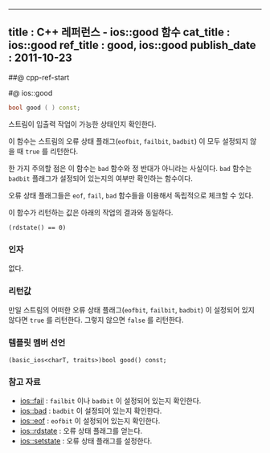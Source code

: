 ----------------
title : C++ 레퍼런스 - ios::good 함수
cat_title :  ios::good
ref_title : good, ios::good
publish_date : 2011-10-23
--------------



##@ cpp-ref-start

#@ ios::good

```cpp
bool good ( ) const;
```


스트림이 입출력 작업이 가능한 상태인지 확인한다.

이 함수는 스트림의 오류 상태 플래그(`eofbit`, `failbit`, `badbit`) 이 모두 설정되지 않을 때 `true` 를 리턴한다.

한 가지 주의할 점은 이 함수는 `bad` 함수와 정 반대가 아니라는 사실이다. `bad` 함수는 `badbit` 플래그가 설정되어 있는지의 여부만 확인하는 함수이다.

오류 상태 플래그들은 `eof`, `fail`, `bad` 함수들을  이용해서 독립적으로 체크할 수  있다.

이 함수가 리턴하는 값은 아래의 작업의 결과와 동일하다.

```cpp-formatted
(rdstate() == 0)
```




###  인자




없다.



###  리턴값


만일 스트림의 어떠한 오류 상태 플래그(`eofbit`, `failbit`, `badbit`) 이 설정되어 있지 않다면 `true` 를 리턴한다. 그렇지 않으면 `false` 를 리턴한다.


###  템플릿 멤버 선언


```cpp-formatted
(basic_ios<charT, traits>)bool good() const;
```

###  참고 자료

*  [ios::fail](http://itguru.tistory.com/165)  :  `failbit` 이나 `badbit` 이 설정되어 있는지 확인한다.
*  [ios::bad](http://itguru.tistory.com/166)  :  `badbit` 이 설정되어 있는지 확인한다.
*  [ios::eof](http://itguru.tistory.com/167)  :  `eofbit` 이 설정되어 있는지 확인한다.
*  [ios::rdstate](http://itguru.tistory.com/171)  :  오류 상태 플래그를 얻는다.
*  [ios::setstate](http://itguru.tistory.com/179)  :  오류 상태 플래그를 설정한다.